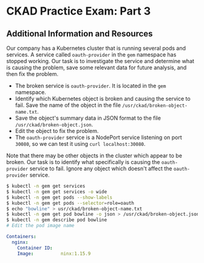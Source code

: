 # CKAD Practice Exam: Part 3

## Additional Information and Resources

Our company has a Kubernetes cluster that is running several pods and services. A service called `oauth-provider` in the `gem` namespace has stopped working. Our task is to investigate the service and determine what is causing the problem, save some relevant data for future analysis, and then fix the problem.

* The broken service is `oauth-provider`. It is located in the `gem` namespace.
* Identify which Kubernetes object is broken and causing the service to fail. Save the name of the object in the file `/usr/ckad/broken-object-name.txt`.
* Save the object's summary data in JSON format to the file `/usr/ckad/broken-object.json`.
* Edit the object to fix the problem.
* The `oauth-provider` service is a NodePort service listening on port `30080`, so we can test it using `curl localhost:30080`.

Note that there may be other objects in the cluster which appear to be broken. Our task is to identify what specifically is causing the `oauth-provider` service to fail. Ignore any object which doesn't affect the `oauth-provider` service.

```bash
$ kubectl -n gem get services
$ kubectl -n gem get services -o wide
$ kubectl -n gem get pods --show-labels
$ kubectl -n gem get pods --selector=role=oauth
$ echo "bowline" > usr/ckad/broken-object-name.txt
$ kubectl -n gem get pod bowline -o json > /usr/ckad/broken-object.json
$ kubectl -n gem describe pod bowline
# Edit the pod image name
```

```yaml
Containers:
  nginx:
    Container ID:
    Image:          ninx:1.15.9
```